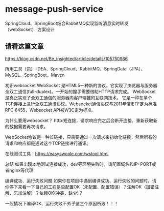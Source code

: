 # message-push-service

SpringCloud、SpringBoot结合RabbitMQ实现监听消息实时转发（webSocket）
方案设计
## 请看这篇文章
https://blog.csdn.net/Be_insighted/article/details/105750986


所用工具（包）
IDEA、SpringCloud、RabbitMQ、SpringData（JPA）、MySQL、SpringBoot、Maven


初识websocket
WebSocket 是HTML5一种新的协议。它实现了浏览器与服务器全双工通信(full-duplex)。一开始的握手需要借助HTTP请求完成。 WebSocket是真正实现了全双工通信的服务器向客户端推的互联网技术。 它是一种在单个TCP连接上进行全双工通讯协议。Websocket通信协议与2011年倍IETF定为标准RFC 6455，Websocket API被W3C定为标准。



为什么要用websocket？
http:短连接，请求响应完之后会断开连接，重新获取新的数据需要再次请求。

WebSocket协议是一种长链接，只需要通过一次请求来初始化链接，然后所有的请求和响应都是通过这个TCP链接进行通讯。




在线测试工具：https://easyswoole.com/wstool.html

总结
如果出现本地测试连接成功，dev等环境失败时，请配置域名和IP+PORT或者nginx等代理

编译成功、运行失败问题
如果你在项目中遇到编译成功、运行失败的问题时，请你停下来看一下自己的工程是否配置OK（未配置、配置错误）？注解OK（加错注解、忘加注解）？依赖OK(冲突、缺少)？

一般情况下编译OK、运行失败不外乎这三个原因所致！！！
